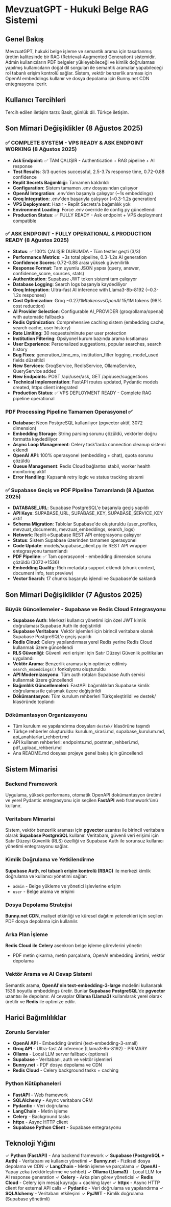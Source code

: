 # MevzuatGPT - Hukuki Belge RAG Sistemi

## Genel Bakış

MevzuatGPT, hukuki belge işleme ve semantik arama için tasarlanmış üretim kalitesinde bir RAG (Retrieval-Augmented Generation) sistemidir. Admin kullanıcıların PDF belgeler yükleyebileceği ve kimlik doğrulaması yapılmış kullanıcıların doğal dil sorguları ile semantik aramalar yapabileceği rol tabanlı erişim kontrolü sağlar. Sistem, vektör benzerlik araması için OpenAI embeddings kullanır ve dosya depolama için Bunny.net CDN entegrasyonu içerir.

## Kullanıcı Tercihleri

Tercih edilen iletişim tarzı: Basit, günlük dil. Türkçe iletişim.

## Son Mimari Değişiklikler (8 Ağustos 2025)

### ✅ COMPLETE SYSTEM - VPS READY & ASK ENDPOINT WORKING (8 Ağustos 2025)
- **Ask Endpoint**: ✅ TAM ÇALIŞIR - Authentication + RAG pipeline + AI response
- **Test Results**: 3/3 queries successful, 2.5-3.7s response time, 0.72-0.88 confidence
- **Replit Secrets Bağımlılığı**: Tamamen kaldırıldı
- **Configuration**: Sistem tamamen .env dosyasından çalışıyor
- **OpenAI Integration**: .env'den başarıyla çalışıyor (~1s embeddings)
- **Groq Integration**: .env'den başarıyla çalışıyor (~0.3-1.2s generation)
- **VPS Deployment**: Hazır - Replit Secrets'a bağımlılık yok
- **Environment Loading**: Force .env override ile config.py güncellendi
- **Production Status**: ✅ FULLY READY - Ask endpoint + VPS deployment compatible

### ✅ ASK ENDPOINT - FULLY OPERATIONAL & PRODUCTION READY (8 Ağustos 2025)
- **Status**: ✅ 100% ÇALIŞIR DURUMDA - Tüm testler geçti (3/3)
- **Performance Metrics**: ~3s total pipeline, 0.3-1.2s AI generation
- **Confidence Scores**: 0.72-0.88 arası yüksek güvenilirlik
- **Response Format**: Tam uyumlu JSON yapısı (query, answer, confidence_score, sources, stats)
- **Authentication**: Supabase JWT token sistemi tam çalışıyor
- **Database Logging**: Search logs başarıyla kaydediliyor
- **Groq Integration**: Ultra-fast AI inference with Llama3-8b-8192 (~0.3-1.2s responses)
- **Cost Optimization**: Groq ~$0.27/1M tokens vs OpenAI ~$15/1M tokens (98% cost reduction)
- **AI Provider Selection**: Configurable AI_PROVIDER (groq/ollama/openai) with automatic fallbacks
- **Redis Optimization**: Comprehensive caching sistem (embedding cache, search cache, user history)
- **Rate Limiting**: 30 requests/minute per user protection
- **Institution Filtering**: Opsiyonel kurum bazında arama kısıtlaması 
- **User Experience**: Personalized suggestions, popular searches, search history
- **Bug Fixes**: generation_time_ms, institution_filter logging, model_used fields düzeltildi
- **New Services**: GroqService, RedisService, OllamaService, QueryService added
- **New Endpoints**: POST /api/user/ask, GET /api/user/suggestions
- **Technical Implementation**: FastAPI routes updated, Pydantic models created, httpx client integrated
- **Production Status**: ✅ VPS DEPLOYMENT READY - Complete RAG pipeline operational

### PDF Processing Pipeline Tamamen Operasyonel ✅
- **Database**: Neon PostgreSQL kullanılıyor (pgvector aktif, 3072 dimension)
- **Embedding Storage**: String parsing sorunu çözüldü, vektörler doğru formatta kaydediliyor
- **Async Loop Management**: Celery task'larda connection cleanup sistemi eklendi
- **OpenAI API**: 100% operasyonel (embedding + chat), quota sorunu çözüldü
- **Queue Management**: Redis Cloud bağlantısı stabil, worker health monitoring aktif
- **Error Handling**: Kapsamlı retry logic ve status tracking sistemi

### ✅ Supabase Geçiş ve PDF Pipeline Tamamlandı (8 Ağustos 2025)
- **DATABASE_URL**: Supabase PostgreSQL'e başarıyla geçiş yapıldı
- **API Keys**: SUPABASE_URL, SUPABASE_KEY, SUPABASE_SERVICE_KEY aktif
- **Schema Migration**: Tablolar Supabase'de oluşturuldu (user_profiles, mevzuat_documents, mevzuat_embeddings, search_logs)
- **Network**: Replit→Supabase REST API entegrasyonu çalışıyor
- **Status**: Sistem Supabase üzerinden tamamen operasyonel
- **Code Update**: models/supabase_client.py ile REST API wrapper entegrasyonu tamamlandı
- **PDF Pipeline**: ✅ Tam operasyonel - embedding dimension sorunu çözüldü (3072→1536)
- **Embedding Quality**: Rich metadata support eklendi (chunk context, document info, text preview)
- **Vector Search**: 17 chunks başarıyla işlendi ve Supabase'de saklandı

## Son Mimari Değişiklikler (7 Ağustos 2025)

### Büyük Güncellemeler - Supabase ve Redis Cloud Entegrasyonu
- **Supabase Auth**: Merkezi kullanıcı yönetimi için özel JWT kimlik doğrulaması Supabase Auth ile değiştirildi
- **Supabase Veritabanı**: Vektör işlemleri için birincil veritabanı olarak Supabase PostgreSQL'e geçiş yapıldı
- **Redis Cloud**: Celery yapılandırması yerel Redis yerine Redis Cloud kullanmak üzere güncellendi
- **RLS Güvenliği**: Güvenli veri erişimi için Satır Düzeyi Güvenlik politikaları uygulandı
- **Vektör Arama**: Benzerlik araması için optimize edilmiş `search_embeddings()` fonksiyonu oluşturuldu
- **API Modernizasyonu**: Tüm auth rotaları Supabase Auth servisi kullanmak üzere güncellendi
- **Bağımlılık Güncellemeleri**: FastAPI bağımlılıkları Supabase kimlik doğrulaması ile çalışmak üzere değiştirildi
- **Dökümantasyon**: Tüm kurulum rehberleri Türkçeleştirildi ve destek/ klasöründe toplandı

### Dökümantasyon Organizasyonu
- Tüm kurulum ve yapılandırma dosyaları `destek/` klasörüne taşındı
- Türkçe rehberler oluşturuldu: kurulum_sirasi.md, supabase_kurulum.md, api_anahtarlari_rehberi.md
- API kullanım rehberleri: endpoints.md, postman_rehberi.md, pdf_upload_rehberi.md
- Ana README.md dosyası projeye genel bakış için güncellendi

## Sistem Mimarisi

### Backend Framework
Uygulama, yüksek performans, otomatik OpenAPI dokümantasyon üretimi ve yerel Pydantic entegrasyonu için seçilen **FastAPI** web framework'ünü kullanır.

### Veritabanı Mimarisi
Sistem, vektör benzerlik araması için **pgvector** uzantısı ile birincil veritabanı olarak **Supabase PostgreSQL** kullanır. Veritabanı, güvenli veri erişimi için Satır Düzeyi Güvenlik (RLS) özelliği ve Supabase Auth ile sorunsuz kullanıcı yönetimi entegrasyonu sağlar.

### Kimlik Doğrulama ve Yetkilendirme
**Supabase Auth**, **rol tabanlı erişim kontrolü (RBAC)** ile merkezi kimlik doğrulama ve kullanıcı yönetimi sağlar:
- `admin` - Belge yükleme ve yönetici işlevlerine erişim
- `user` - Belge arama ve erişimi

### Dosya Depolama Stratejisi
**Bunny.net CDN**, maliyet etkinliği ve küresel dağıtım yetenekleri için seçilen PDF dosya depolama için kullanılır.

### Arka Plan İşleme
**Redis Cloud ile Celery** asenkron belge işleme görevlerini yönetir:
- PDF metin çıkarma, metin parçalama, OpenAI embedding üretimi, vektör depolama

### Vektör Arama ve AI Cevap Sistemi
Semantik arama, **OpenAI'nin text-embedding-3-large** modelini kullanarak 1536 boyutlu embeddings üretir. Bunlar **Supabase PostgreSQL**'de **pgvector** uzantısı ile depolanır. AI cevaplar **Ollama (Llama3)** kullanılarak yerel olarak üretilir ve **Redis** ile optimize edilir.

## Harici Bağımlılıklar

### Zorunlu Servisler
- **OpenAI API** - Embedding üretimi (text-embedding-3-small)
- **Groq API** - Ultra-fast AI inference (Llama3-8b-8192) - PRIMARY
- **Ollama** - Local LLM server fallback (optional)
- **Supabase** - Veritabanı, auth ve vektör işlemleri
- **Bunny.net** - PDF dosya depolama ve CDN
- **Redis Cloud** - Celery background tasks + caching

### Python Kütüphaneleri
- **FastAPI** - Web framework
- **SQLAlchemy** - Async veritabanı ORM
- **Pydantic** - Veri doğrulama
- **LangChain** - Metin işleme
- **Celery** - Background tasks
- **httpx** - Async HTTP client
- **Supabase Python Client** - Supabase entegrasyonu

## Teknoloji Yığını

✓ **Python (FastAPI)** - Ana backend framework
✓ **Supabase (PostgreSQL + Auth)** - Veritabanı ve kullanıcı yönetimi
✓ **Bunny.net** - Fiziksel dosya depolama ve CDN
✓ **LangChain** - Metin işleme ve parçalama
✓ **OpenAI** - Yapay zeka (vektörleştirme ve sohbet)
✓ **Ollama (Llama3)** - Local LLM for AI response generation
✓ **Celery** - Arka plan görev yöneticisi
✓ **Redis Cloud** - Celery için mesaj kuyruğu + caching layer
✓ **httpx** - Async HTTP client for external API calls
✓ **Pydantic** - Veri doğrulama ve yapılandırma
✓ **SQLAlchemy** - Veritabanı etkileşimi
✓ **PyJWT** - Kimlik doğrulama (Supabase yönetimli)